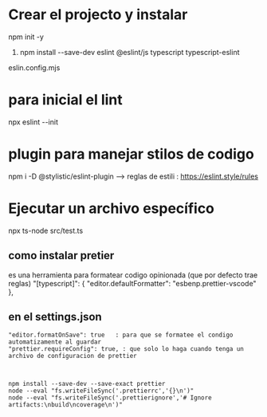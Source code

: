 # Crear el projecto y instalar
npm init -y 
1. npm install --save-dev eslint @eslint/js typescript typescript-eslint

eslin.config.mjs

# para inicial el lint
npx eslint --init

# plugin para manejar stilos de codigo 
npm i -D @stylistic/eslint-plugin    --> reglas de estili : https://eslint.style/rules


# Ejecutar un archivo específico
npx ts-node src/test.ts


## como instalar pretier

es una herramienta para formatear codigo opinionada (que por defecto trae reglas)
 "[typescript]": {
     "editor.defaultFormatter": "esbenp.prettier-vscode"
  },

## en el settings.json
    "editor.formatOnSave": true   : para que se formatee el condigo automatizamente al guardar
    "prettier.requireConfig": true, : que solo lo haga cuando tenga un archivo de configuracion de prettier



    npm install --save-dev --save-exact prettier
    node --eval "fs.writeFileSync('.prettierrc','{}\n')"
    node --eval "fs.writeFileSync('.prettierignore','# Ignore artifacts:\nbuild\ncoverage\n')"